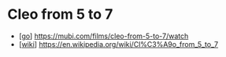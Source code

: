 # Cleo from 5 to 7

- [[go]] https://mubi.com/films/cleo-from-5-to-7/watch
- [[wiki]] https://en.wikipedia.org/wiki/Cl%C3%A9o_from_5_to_7


[//begin]: # "Autogenerated link references for markdown compatibility"
[go]: go "Go"
[wiki]: wiki "Wiki"
[//end]: # "Autogenerated link references"